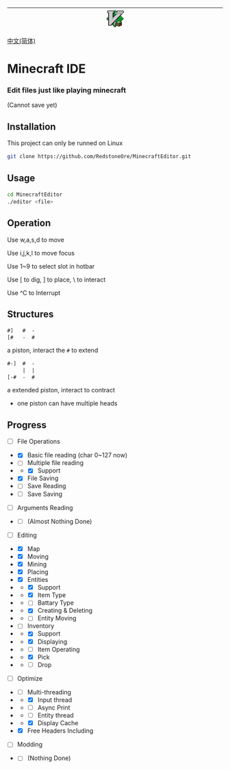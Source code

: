 |&emsp;&emsp;&emsp;&emsp;&emsp;&emsp;&emsp;&emsp;&emsp;&emsp;&emsp;&emsp;&emsp;&emsp;&emsp;|![Minecraft IDE](MinecraftIDE.png)|&emsp;&emsp;&emsp;&emsp;&emsp;&emsp;&emsp;&emsp;&emsp;&emsp;&emsp;&emsp;&emsp;&emsp;&emsp;|
|-|-|-|

[中文(简体)](docs/README.zh_cn.md)

# Minecraft IDE
### Edit files just like playing minecraft
\(Cannot save yet\)

## Installation
This project can only be runned on Linux
```sh
git clone https://github.com/RedstoneOre/MinecraftEditor.git

```

## Usage
```sh
cd MinecraftEditor
./editor <file>
```

## Operation

Use w,a,s,d to move

Use i,j,k,l to move focus

Use 1~9 to select slot in hotbar

Use \[ to dig, \] to place, \\ to interact

Use ^C to Interrupt

## Structures

```
#]   #  -
[#   -  #
```
a piston, interact the `#` to extend
```
#-]  #  -
     |  |
[-#  -  #
```
a extended piston, interact to contract
+ one piston can have multiple heads

## Progress

- [ ] File Operations
- - [x] Basic file reading (char 0~127 now)
- - [ ] Multiple file reading
- - - [x] Support
- - [x] File Saving
- - [ ] Save Reading
- - [ ] Save Saving
- [ ] Arguments Reading
- - [ ] \(Almost Nothing Done\)
- [ ] Editing
- - [x] Map
- - [x] Moving
- - [x] Mining
- - [x] Placing
- - [x] Entities
- - - [x] Support
- - - [x] Item Type
- - - [ ] Battary Type
- - - [x] Creating & Deleting
- - - [ ] Entity Moving
- - [ ] Inventory
- - - [x] Support
- - - [x] Displaying
- - - [ ] Item Operating
- - - [x] Pick
- - - [ ] Drop
- [ ] Optimize
- - [ ] Multi-threading
- - - [x] Input thread
- - - [ ] Async Print
- - - [ ] Entity thread
- - - [x] Display Cache
- - [x] Free Headers Including
- [ ] Modding
- - [ ] \(Nothing Done\)
